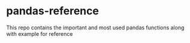 # pandas-reference
This repo contains the important and most used pandas functions along with example for reference
